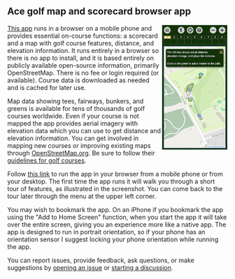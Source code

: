 ## Ace golf map and scorecard browser app

<a href="https://bdlucas1.github.io/ace" target="_blank">
    <img src="app.png" align="right" width="30%"/>
</a>

[This app](https://bdlucas1.github.io/ace) runs in a browser on a mobile phone and provides essential on-course functions: a scorecard and a map with golf course features, distance, and elevation information. It runs entirely in a browser so there is no app to install, and it is based entirely on publicly available open-source information, primarily OpenStreetMap. There is no fee or login required (or available). Course data is downloaded as needed and is cached for later use.

Map data showing tees, fairways, bunkers, and greens is available for tens of thousands of golf courses worldwide. Even if your course is not mapped the app provides aerial imagery with elevation data which you can use to get distance and elevation information. You can get involved in mapping new courses or improving existing maps through [OpenStreetMap.org](https://openstreetmap.org). Be sure to follow their [guidelines for golf courses](https://wiki.openstreetmap.org/wiki/Tag:leisure%3Dgolf_course).

Follow [this link](https://bdlucas1.github.io/ace) to run the app in your browser from a mobile phone or from your desktop. The first time the app runs it will walk you through a short tour of features, as illustrated in the screenshot. You can come back to the tour later through the menu at the upper left corner.

You may wish to bookmark the app. On an iPhone if you bookmark the app using the "Add to Home Screen" function, when you start the app it will take over the entire screen, giving you an experience more like a native app. The app is designed to run in portrait orientation, so if your phone has an orientation sensor I suggest locking your phone orientation while running the app.

You can report issues, provide feedback, ask questions, or make suggestions by [opening an issue](https://github.com/bdlucas1/ace/issues) or [starting a discussion](https://github.com/bdlucas1/ace/discussions).

